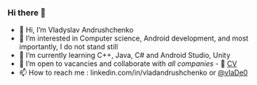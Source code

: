### Hi there 👋

- 👋 Hi, I’m Vladyslav Andrushchenko
- 👀 I’m interested in Computer science, Android development, and most importantly, I do not stand still
- 🌱 I’m currently learning C++, Java, C# and Android Studio, Unity
- 💞️ I’m open to vacancies and collaborate with *all companies* - 📄 
<a href="https://github.com/V-34-10/V-34-10/blob/master/Resume.pdf">CV</a>
- 📫 How to reach me : linkedin.com/in/vladandrushchenko or <a href="https://t.me/vIaDe0">@vIaDe0</a>

<!---
V-34-10/V-34-10is a ✨ special ✨ repository because its `README.md` (this file) appears on your GitHub profile.
You can click the Preview link to take a look at your changes.
--->
